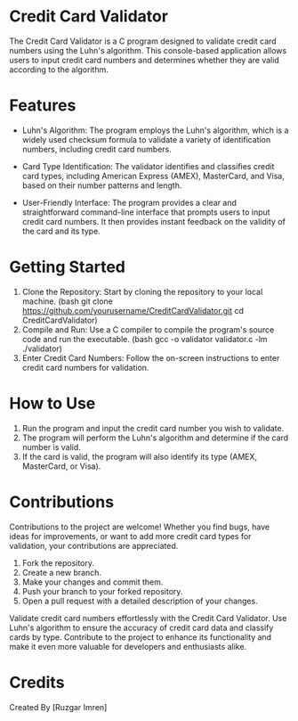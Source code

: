# Credit Card Validator
The Credit Card Validator is a C program designed to validate credit card numbers using the Luhn's algorithm. This console-based application allows users to input credit card numbers and determines whether they are valid according to the algorithm.

# Features
* Luhn's Algorithm: The program employs the Luhn's algorithm, which is a widely used checksum formula to validate a variety of identification numbers, including credit card numbers.

* Card Type Identification: The validator identifies and classifies credit card types, including American Express (AMEX), MasterCard, and Visa, based on their number patterns and length.

* User-Friendly Interface: The program provides a clear and straightforward command-line interface that prompts users to input credit card numbers. It then provides instant feedback on the validity of the card and its type.

# Getting Started
1. Clone the Repository: Start by cloning the repository to your local machine.
  (bash
  git clone https://github.com/yourusername/CreditCardValidator.git
  cd CreditCardValidator)
2. Compile and Run: Use a C compiler to compile the program's source code and run the executable.
  (bash
  gcc -o validator validator.c -lm
  ./validator)
3. Enter Credit Card Numbers: Follow the on-screen instructions to enter credit card numbers for validation.

# How to Use
1. Run the program and input the credit card number you wish to validate.
2. The program will perform the Luhn's algorithm and determine if the card number is valid.
3. If the card is valid, the program will also identify its type (AMEX, MasterCard, or Visa).

# Contributions
Contributions to the project are welcome! Whether you find bugs, have ideas for improvements, or want to add more credit card types for validation, your contributions are appreciated.

1. Fork the repository.
2. Create a new branch.
3. Make your changes and commit them.
4. Push your branch to your forked repository.
5. Open a pull request with a detailed description of your changes.
   
Validate credit card numbers effortlessly with the Credit Card Validator. Use Luhn's algorithm to ensure the accuracy of credit card data and classify cards by type. Contribute to the project to enhance its functionality and make it even more valuable for developers and enthusiasts alike.

# Credits
Created By [Ruzgar Imren]
